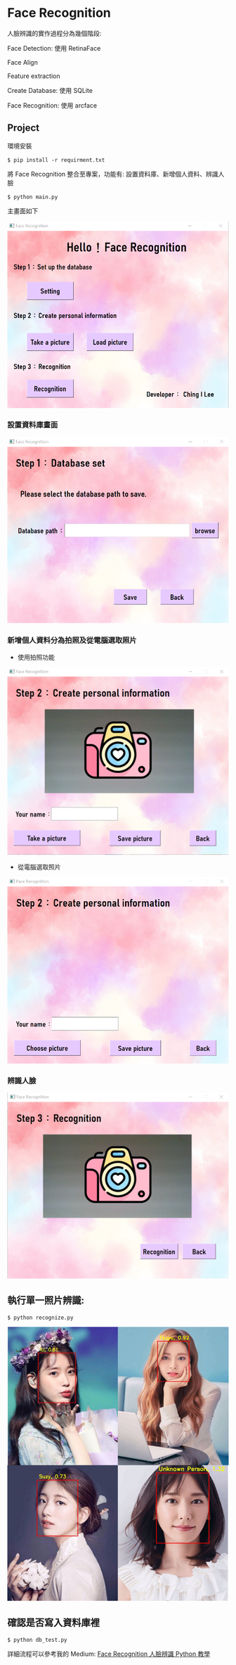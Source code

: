# Face Recognition

人臉辨識的實作過程分為幾個階段:

Face Detection: 使用 RetinaFace

Face Align

Feature extraction

Create Database: 使用 SQLite

Face Recognition: 使用 arcface

## Project
環境安裝

    $ pip install -r requirment.txt

將 Face Recognition 整合至專案，功能有: 設置資料庫、新增個人資料、辨識人臉

    $ python main.py

主畫面如下

![image](https://github.com/chingi071/Face_recognition/blob/main/README_pix/Image%201.png)

### 設置資料庫畫面

![image](https://github.com/chingi071/Face_recognition/blob/main/README_pix/Image%202.png)

### 新增個人資料分為拍照及從電腦選取照片

- 使用拍照功能

![image](https://github.com/chingi071/Face_recognition/blob/main/README_pix/Image%203.png)

- 從電腦選取照片

![image](https://github.com/chingi071/Face_recognition/blob/main/README_pix/Image%204.png)

### 辨識人臉

![image](https://github.com/chingi071/Face_recognition/blob/main/README_pix/Image%205.png)


## 執行單一照片辨識:
    $ python recognize.py

![image](https://github.com/chingi071/Face_recognition/blob/main/README_pix/result.jpg)

## 確認是否寫入資料庫裡
    $ python db_test.py

詳細流程可以參考我的 Medium: [Face Recognition 人臉辨識 Python 教學](https://medium.com/ching-i/face-recognition-%E4%BA%BA%E8%87%89%E8%BE%A8%E8%AD%98-python-%E6%95%99%E5%AD%B8-75a5e2ef534f)